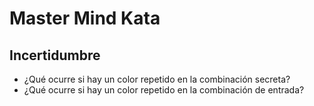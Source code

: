 # Master Mind Kata

## Incertidumbre
- ¿Qué ocurre si hay un color repetido en la combinación secreta?
- ¿Qué ocurre si hay un color repetido en la combinación de entrada?